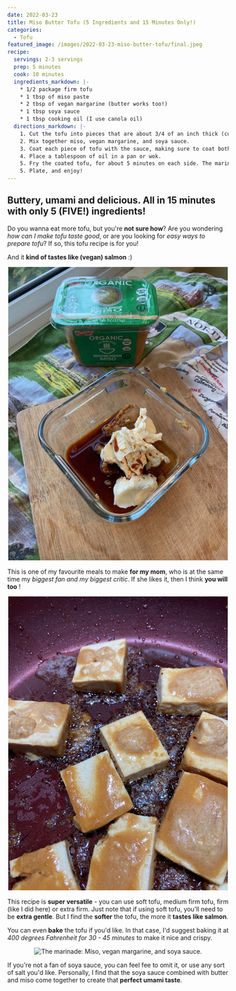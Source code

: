 ```yaml
---
date: 2022-03-23
title: Miso Butter Tofu (5 Ingredients and 15 Minutes Only!)
categories:
  - Tofu
featured_image: /images/2022-03-23-miso-butter-tofu/final.jpeg
recipe:
  servings: 2-3 servings
  prep: 5 minutes
  cook: 10 minutes
  ingredients_markdown: |-
    * 1/2 package firm tofu
    * 1 tbsp of miso paste
    * 2 tbsp of vegan margarine (butter works too!)
    * 1 tbsp soya sauce
    * 1 tbsp cooking oil (I use canola oil)
  directions_markdown: |-
    1. Cut the tofu into pieces that are about 3/4 of an inch thick (cubes, squares, or whatever you like!).
    2. Mix together miso, vegan margarine, and soya sauce.
    3. Coat each piece of tofu with the sauce, making sure to coat both sides.
    4. Place a tablespoon of oil in a pan or wok.
    5. Fry the coated tofu, for about 5 minutes on each side. The marinade and tofu should lose some water, and look a bit crispy.
    5. Plate, and enjoy!
---
```


## Buttery, umami and delicious. All in 15 minutes with only 5 (FIVE!) ingredients!

Do you wanna eat more tofu, but you're **not sure how**? Are you wondering *how can I make tofu taste good*, or are you looking for *easy ways to prepare tofu*? If so, this tofu recipe is for you!

And it **kind of tastes like (vegan) salmon** :)

<p align="center">
<img src="/images/2022-03-23-miso-butter-tofu/ing.jpeg" width="500"
alt="The marinade: Miso, vegan margarine, and soya sauce.">
</p>

This is one of my favourite meals to make **for my mom**, who is at the same time my *biggest fan and my biggest critic*. If she likes it, then I think **you will too** ! 

<p align="center">
<img src="/images/2022-03-23-miso-butter-tofu/prefry.jpeg" width="500"
alt="The marinade: Miso, vegan margarine, and soya sauce.">
</p>

This recipe is **super versatile** - you can use soft tofu, medium firm tofu, firm (like I did here) or extra firm. Just note that if using soft tofu, you'll need to be **extra gentle**. But I find the **softer** the tofu, the more it **tastes like salmon**.

You can even **bake** the tofu if you'd like. In that case, I'd suggest baking it at *400 degrees Fahrenheit for 30 - 45 minutes* to make it nice and crispy.

<p align="center">
<img src="/images/2022-03-23-miso-butter-tofu/fry.jpeg" width="500"
alt="The marinade: Miso, vegan margarine, and soya sauce.">
</p>

If you're not a fan of soya sauce, you can feel fee to omit it, or use any sort of salt you'd like. Personally, I find that the soya sauce combined with butter and miso come together to create that **perfect umami taste**.